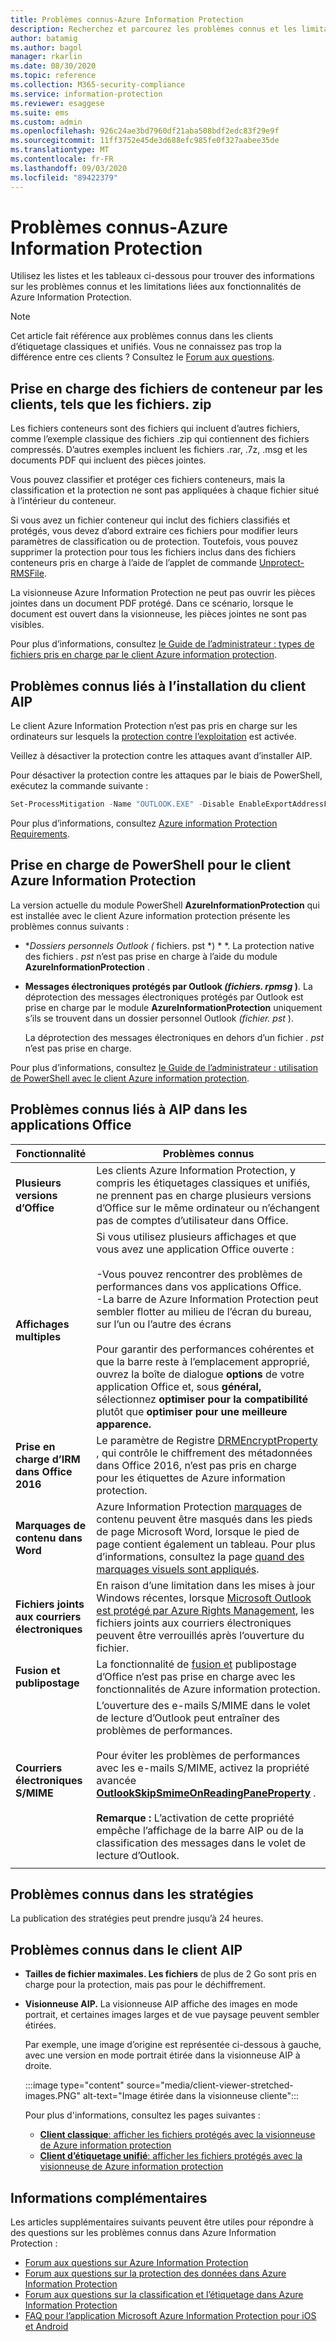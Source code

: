 ```yaml
---
title: Problèmes connus-Azure Information Protection
description: Recherchez et parcourez les problèmes connus et les limitations de Azure Information Protection.
author: batamig
ms.author: bagol
manager: rkarlin
ms.date: 08/30/2020
ms.topic: reference
ms.collection: M365-security-compliance
ms.service: information-protection
ms.reviewer: esaggese
ms.suite: ems
ms.custom: admin
ms.openlocfilehash: 926c24ae3bd7960df21aba508bdf2edc83f29e9f
ms.sourcegitcommit: 11ff3752e45de3d688efc985fe0f327aabee35de
ms.translationtype: MT
ms.contentlocale: fr-FR
ms.lasthandoff: 09/03/2020
ms.locfileid: "89422379"
---
```

# <a name="known-issues---azure-information-protection"></a>Problèmes connus-Azure Information Protection

Utilisez les listes et les tableaux ci-dessous pour trouver des informations sur les problèmes connus et les limitations liées aux fonctionnalités de Azure Information Protection.

> [!NOTE]
> Cet article fait référence aux problèmes connus dans les clients d’étiquetage classiques et unifiés. Vous ne connaissez pas trop la différence entre ces clients ? Consultez le [Forum aux questions](faqs.md#whats-the-difference-between-the-azure-information-protection-classic-and-unified-labeling-clients).

## <a name="client-support-for-container-files-such-as-zip-files"></a>Prise en charge des fichiers de conteneur par les clients, tels que les fichiers. zip

Les fichiers conteneurs sont des fichiers qui incluent d’autres fichiers, comme l’exemple classique des fichiers .zip qui contiennent des fichiers compressés. D’autres exemples incluent les fichiers .rar, .7z, .msg et les documents PDF qui incluent des pièces jointes.

Vous pouvez classifier et protéger ces fichiers conteneurs, mais la classification et la protection ne sont pas appliquées à chaque fichier situé à l’intérieur du conteneur.

Si vous avez un fichier conteneur qui inclut des fichiers classifiés et protégés, vous devez d’abord extraire ces fichiers pour modifier leurs paramètres de classification ou de protection. Toutefois, vous pouvez supprimer la protection pour tous les fichiers inclus dans des fichiers conteneurs pris en charge à l’aide de l’applet de commande [Unprotect-RMSFile](/powershell/module/azureinformationprotection/unprotect-rmsfile).

La visionneuse Azure Information Protection ne peut pas ouvrir les pièces jointes dans un document PDF protégé. Dans ce scénario, lorsque le document est ouvert dans la visionneuse, les pièces jointes ne sont pas visibles.

Pour plus d’informations, consultez [le Guide de l’administrateur : types de fichiers pris en charge par le client Azure information protection](rms-client/client-admin-guide-file-types.md).

## <a name="known-issues-for-installing-the-aip-client"></a>Problèmes connus liés à l’installation du client AIP

Le client Azure Information Protection n’est pas pris en charge sur les ordinateurs sur lesquels la [protection contre l’exploitation](https://docs.microsoft.com/windows/security/threat-protection/microsoft-defender-atp/enable-exploit-protection) est activée.

Veillez à désactiver la protection contre les attaques avant d’installer AIP. 

Pour désactiver la protection contre les attaques par le biais de PowerShell, exécutez la commande suivante :

```PowerShell
Set-ProcessMitigation -Name "OUTLOOK.EXE" -Disable EnableExportAddressFilterPlus, EnableExportAddressFilter, EnableImportAddressFilter
```

Pour plus d’informations, consultez [Azure information Protection Requirements](requirements.md).

## <a name="powershell-support-for-the-azure-information-protection-client"></a>Prise en charge de PowerShell pour le client Azure Information Protection

La version actuelle du module PowerShell **AzureInformationProtection** qui est installée avec le client Azure information protection présente les problèmes connus suivants :

- **Dossiers personnels Outlook (* fichiers. pst *) * *. La protection native des fichiers *. pst* n’est pas prise en charge à l’aide du module **AzureInformationProtection** .

- **Messages électroniques protégés par Outlook *(fichiers. rpmsg* )**. La déprotection des messages électroniques protégés par Outlook est prise en charge par le module **AzureInformationProtection** uniquement s’ils se trouvent dans un dossier personnel Outlook *(fichier. pst* ).

    La déprotection des messages électroniques en dehors d’un fichier *. pst* n’est pas prise en charge.

Pour plus d’informations, consultez [le Guide de l’administrateur : utilisation de PowerShell avec le client Azure information protection](rms-client/client-admin-guide-powershell.md).

## <a name="aip-known-issues-in-office-applications"></a>Problèmes connus liés à AIP dans les applications Office

|Fonctionnalité  |Problèmes connus  |
|---------|---------|
|**Plusieurs versions d’Office**    | Les clients Azure Information Protection, y compris les étiquetages classiques et unifiés, ne prennent pas en charge plusieurs versions d’Office sur le même ordinateur ou n’échangent pas de comptes d’utilisateur dans Office.       |
|**Affichages multiples** |Si vous utilisez plusieurs affichages et que vous avez une application Office ouverte : </br></br>-Vous pouvez rencontrer des problèmes de performances dans vos applications Office.</br>-La barre de Azure Information Protection peut sembler flotter au milieu de l’écran du bureau, sur l’un ou l’autre des écrans </br></br>Pour garantir des performances cohérentes et que la barre reste à l’emplacement approprié, ouvrez la boîte de dialogue **options** de votre application Office et, sous **général,** sélectionnez **optimiser pour la compatibilité** plutôt que **optimiser pour une meilleure apparence.**    |
|**Prise en charge d’IRM dans Office 2016**| Le paramètre de Registre [DRMEncryptProperty](https://docs.microsoft.com/deployoffice/security/protect-sensitive-messages-and-documents-by-using-irm-in-office#office-2016-irm-registry-key-options) , qui contrôle le chiffrement des métadonnées dans Office 2016, n’est pas pris en charge pour les étiquettes de Azure information protection.|
|**Marquages de contenu dans Word**    | Azure Information Protection [marquages](configure-policy-markings.md) de contenu peuvent être masqués dans les pieds de page Microsoft Word, lorsque le pied de page contient également un tableau. Pour plus d’informations, consultez la page [quand des marquages visuels sont appliqués](configure-policy-markings.md#when-visual-markings-are-applied). |
|**Fichiers joints aux courriers électroniques** |En raison d’une limitation dans les mises à jour Windows récentes, lorsque [Microsoft Outlook est protégé par Azure Rights Management](office-apps-services-support.md), les fichiers joints aux courriers électroniques peuvent être verrouillés après l’ouverture du fichier. |
|**Fusion et publipostage**    |  La fonctionnalité de [fusion et](https://support.office.com/article/use-mail-merge-for-bulk-email-letters-labels-and-envelopes-f488ed5b-b849-4c11-9cff-932c49474705) publipostage d’Office n’est pas prise en charge avec les fonctionnalités de Azure information protection.       |
| **Courriers électroniques S/MIME** | L’ouverture des e-mails S/MIME dans le volet de lecture d’Outlook peut entraîner des problèmes de performances. </br></br>Pour éviter les problèmes de performances avec les e-mails S/MIME, activez la propriété avancée [**OutlookSkipSmimeOnReadingPaneProperty**](rms-client/clientv2-admin-guide-customizations.md#prevent-outlook-performance-issues-with-smime-emails) . </br></br>**Remarque :** L’activation de cette propriété empêche l’affichage de la barre AIP ou de la classification des messages dans le volet de lecture d’Outlook. |
| | |

## <a name="known-issues-in-policies"></a>Problèmes connus dans les stratégies

La publication des stratégies peut prendre jusqu’à 24 heures.

## <a name="known-issues-in-the-aip-client"></a>Problèmes connus dans le client AIP

- **Tailles de fichier maximales. Les fichiers** de plus de 2 Go sont pris en charge pour la protection, mais pas pour le déchiffrement.

- **Visionneuse AIP.** La visionneuse AIP affiche des images en mode portrait, et certaines images larges et de vue paysage peuvent sembler étirées.

    Par exemple, une image d’origine est représentée ci-dessous à gauche, avec une version en mode portrait étirée dans la visionneuse AIP à droite. 
    
    :::image type="content" source="media/client-viewer-stretched-images.PNG" alt-text="Image étirée dans la visionneuse cliente":::
    
    Pour plus d'informations, consultez les pages suivantes :

    - [**Client classique**: afficher les fichiers protégés avec la visionneuse de Azure information protection](rms-client/client-view-use-files.md)
    - [**Client d’étiquetage unifié**: afficher les fichiers protégés avec la visionneuse de Azure information protection](rms-client/clientv2-view-use-files.md)

## <a name="more-information"></a>Informations complémentaires

Les articles supplémentaires suivants peuvent être utiles pour répondre à des questions sur les problèmes connus dans Azure Information Protection :

- [Forum aux questions sur Azure Information Protection](faqs.md)
- [Forum aux questions sur la protection des données dans Azure Information Protection](faqs-rms.md)
- [Forum aux questions sur la classification et l’étiquetage dans Azure Information Protection](faqs-infoprotect.md)
- [FAQ pour l’application Microsoft Azure Information Protection pour iOS et Android](rms-client/mobile-app-faq.md)


